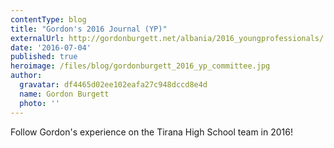 ```yaml
---
contentType: blog
title: "Gordon's 2016 Journal (YP)"
externalUrl: http://gordonburgett.net/albania/2016_youngprofessionals/
date: '2016-07-04'
published: true
heroimage: /files/blog/gordonburgett_2016_yp_committee.jpg
author:
  gravatar: df4465d02ee102eafa27c948dccd8e4d
  name: Gordon Burgett
  photo: ''
---
```


Follow Gordon's experience on the Tirana High School team in 2016!